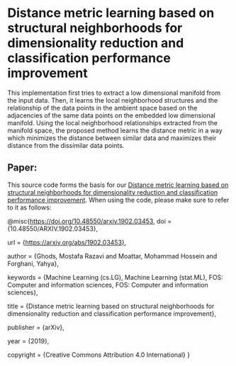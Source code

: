 # Distance metric learning based on structural neighborhoods for dimensionality reduction and classification performance improvement

This implementation first tries to extract a low dimensional manifold from the input data. Then, it learns the local neighborhood structures and the relationship of the data points in the ambient space based on the adjacencies of the same data points on the embedded low dimensional manifold. Using the local neighborhood relationships extracted from the manifold space, the proposed method learns the distance metric in a way which minimizes the distance between similar data and maximizes their distance from the dissimilar data points.

## Paper:

This source code forms the basis for our [Distance metric learning based on structural neighborhoods for dimensionality reduction and classification performance improvement](https://arxiv.org/abs/1902.03453). When using the code, please make sure to refer to it as follows:


@misc{https://doi.org/10.48550/arxiv.1902.03453,
  doi = {10.48550/ARXIV.1902.03453},
  
  url = {https://arxiv.org/abs/1902.03453},
  
  author = {Ghods, Mostafa Razavi and Moattar, Mohammad Hossein and Forghani, Yahya},
  
  keywords = {Machine Learning (cs.LG), Machine Learning (stat.ML), FOS: Computer and information sciences, FOS: Computer and information sciences},
  
  title = {Distance metric learning based on structural neighborhoods for dimensionality reduction and classification performance improvement},
  
  publisher = {arXiv},
  
  year = {2019},
  
  copyright = {Creative Commons Attribution 4.0 International}
}
